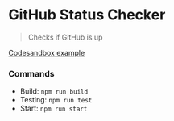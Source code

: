 # GitHub Status Checker
> Checks if GitHub is up

[Codesandbox example](https://codesandbox.io/s/github-status-checker-rw0wz?file=/src/__tests__/App.test.js)

### Commands
- Build: `npm run build`
- Testing: `npm run test` 
- Start: `npm run start`
